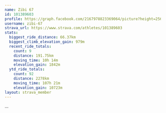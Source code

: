 ```yaml
---
name: Zibi 67
id: 101389603
profile: https://graph.facebook.com/2167978823369064/picture?height=256&width=256
username: zibi-67
strava_url: https://www.strava.com/athletes/101389603
stats:
  biggest_ride_distance: 66.37km
  biggest_climb_elevation_gain: 979m
  recent_ride_totals:
    count: 9
    distance: 191.75km
    moving_time: 10h 14m
    elevation_gain: 1842m
  ytd_ride_totals:
    count: 92
    distance: 2278km
    moving_time: 107h 21m
    elevation_gain: 10723m
layout: strava_member
--- 
```

...
